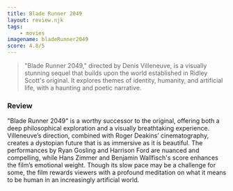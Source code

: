 ```yaml
---
title: Blade Runner 2049
layout: review.njk
tags:
    - movies
imagename: bladeRunner2049
score: 4.8/5
---
```

> "Blade Runner 2049," directed by Denis Villeneuve, is a visually stunning sequel that builds upon the world established in Ridley Scott's original. It explores themes of identity, humanity, and artificial life, with a haunting and poetic narrative.

### Review
"Blade Runner 2049" is a worthy successor to the original, offering both a deep philosophical exploration and a visually breathtaking experience. Villeneuve’s direction, combined with Roger Deakins’ cinematography, creates a dystopian future that is as immersive as it is beautiful. The performances by Ryan Gosling and Harrison Ford are nuanced and compelling, while Hans Zimmer and Benjamin Wallfisch's score enhances the film’s emotional weight. Though its slow pace may be a challenge for some, the film rewards viewers with a profound meditation on what it means to be human in an increasingly artificial world.
